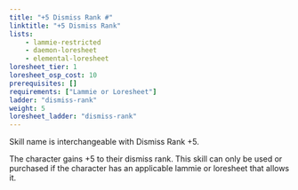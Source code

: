 ```yaml
---
title: "+5 Dismiss Rank #"
linktitle: "+5 Dismiss Rank"
lists:
    - lammie-restricted
    - daemon-loresheet
    - elemental-loresheet
loresheet_tier: 1
loresheet_osp_cost: 10
prerequisites: []
requirements: ["Lammie or Loresheet"]
ladder: "dismiss-rank"
weight: 5
loresheet_ladder: "dismiss-rank"
---
```

Skill name is interchangeable with Dismiss Rank +5.

The character gains +5 to their dismiss rank. This skill can only be used or purchased if the character has an applicable lammie or loresheet that allows it.
